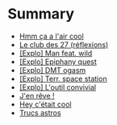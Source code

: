# Summary

* [Hmm ça a l'air cool](README.md)
* [Le club des 27 \(réflexions\)](004-club-27.md)
* [\[Explo\] Man feat. wild](exploration-forets-hommes-ville.md)
* [\[Explo\] Epiphany quest](exploration-oracle.md)
* [\[Explo\]  DMT ogasm](exploration-tantra.md)
* [\[Explo\]  Terr. space station](exploration-foo-food.md)
* [\[Explo\] L'outil convivial](exploration-welcome-home.md)
* [J'en rêve !](012-idees.md)
* [Hey c'était cool](003-was-cool.md)
* [Trucs astros](007-esoterique.md)

